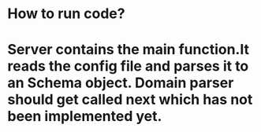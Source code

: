 # How to run code?
# Server contains the main function.It reads the config file and parses it to an Schema object. Domain parser should get called next which has not been implemented yet.
